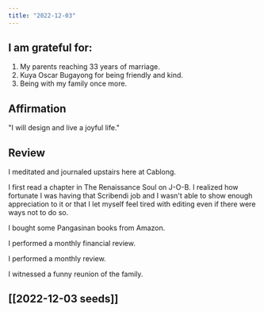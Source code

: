 ```yaml
---
title: "2022-12-03"
---
```

## I am grateful for:
1. My parents reaching 33 years of marriage.
2. Kuya Oscar Bugayong for being friendly and kind.
3. Being with my family once more.

## Affirmation

"I will design and live a joyful life."

## Review

I meditated and journaled upstairs here at Cablong.

I first read a chapter in The Renaissance Soul on J-O-B. I realized how fortunate I was having that Scribendi job and I wasn't able to show enough appreciation to it or that I let myself feel tired with editing even if there were ways not to do so.

I bought some Pangasinan books from Amazon.

I performed a monthly financial review.

I performed a monthly review.

I witnessed a funny reunion of the family.

## [[2022-12-03 seeds]]
